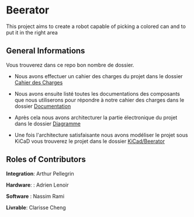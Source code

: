 # Beerator
This project aims to create a robot capable of picking a colored can and to put it in the right area

## General Informations

Vous trouverez dans ce repo bon nombre de dossier.

- Nous avons effectuer un cahier des charges du projet dans le dossier [Cahier des Charges](Cahier%20des%20Charges)

- Nous avons ensuite listé toutes les documentations des composants que nous utiliserons pour répondre à notre cahier des charges dans le dossier [Documentation](Documentation)

- Après cela nous avons architecturer la partie électronique du projet dans le dossier [Diagramme](Diagramme)

- Une fois l'architecture satisfaisante nous avons modéliser le projet sous KiCaD vous trouverez le projet dans le dossier [KiCad/Beerator](KiCad/Beerator)



## Roles of Contributors

**Integration**: Arthur Pellegrin 

**Hardware**: : Adrien Lenoir

**Software** : Nassim Rami

**Livrable**: Clarisse Cheng

